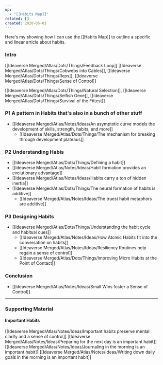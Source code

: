 ```yaml
---
up:
  - "[[Habits Map]]"
related: []
created: 2020-06-01
---
```

Here's my showing how I can use the [[Habits Map]] to outline a specific and linear article about habits.

### Intro
[[Ideaverse Merged/Atlas/Dots/Things/Feedback Loop]]
[[Ideaverse Merged/Atlas/Dots/Things/Cobwebs into Cables]], [[Ideaverse Merged/Atlas/Dots/Things/Reps]], [[Ideaverse Merged/Atlas/Dots/Things/Sense of Control]]

[[Ideaverse Merged/Atlas/Dots/Things/Natural Selection]], [[Ideaverse Merged/Atlas/Dots/Things/Selfish Gene]], [[Ideaverse Merged/Atlas/Dots/Things/Survival of the Fittest]]

### P1 A pattern in Habits that's also in a bunch of other stuff
- [[Ideaverse Merged/Atlas/Notes/Ideas/An asymptotic curve models the development of skills, strength, habits, and more]]
	- [[Ideaverse Merged/Atlas/Dots/Things/The mechanism for breaking through development plateaus]]

### P2 Understanding Habis
- [[Ideaverse Merged/Atlas/Dots/Things/Defining a habit]]
- [[Ideaverse Merged/Atlas/Notes/Ideas/Habit formation provides an evolutionary advantage]]
- [[Ideaverse Merged/Atlas/Notes/Ideas/Habits carry a ton of hidden inertia]]
- [[Ideaverse Merged/Atlas/Dots/Things/The neural formation of habits is additive]]
	- [[Ideaverse Merged/Atlas/Notes/Ideas/The truest habit metaphors are additive]]

### P3 Designing Habits
- [[Ideaverse Merged/Atlas/Dots/Things/Understanding the habit cycle and habitual cues]]
	- [[Ideaverse Merged/Atlas/Notes/Ideas/How Atomic Habits fit into the conversation on habits]]
	- [[Ideaverse Merged/Atlas/Notes/Ideas/Resiliency Routines help regain a sense of control]]
	- [[Ideaverse Merged/Atlas/Dots/Things/Improving Micro Habits at the Point of Contact]]

### Conclusion
- [[Ideaverse Merged/Atlas/Notes/Ideas/Small Wins foster a Sense of Control]]


---
### Supporting Material

#### Important Habits
[[Ideaverse Merged/Atlas/Notes/Ideas/Important habits preserve mental clarity and a sense of control]]
[[Ideaverse Merged/Atlas/Notes/Ideas/Preparing for the next day is an important habit]]
[[Ideaverse Merged/Atlas/Notes/Ideas/Journaling in the morning is an important habit]]
[[Ideaverse Merged/Atlas/Notes/Ideas/Writing down daily goals in the morning is an important habit]]
